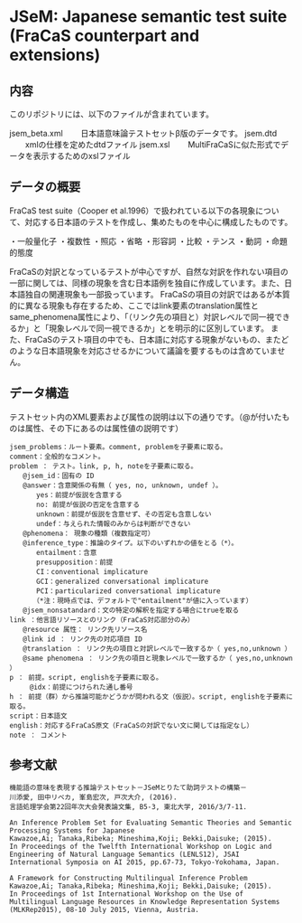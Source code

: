 # JSeM: Japanese semantic test suite (FraCaS counterpart and extensions)

## 内容

このリポジトリには、以下のファイルが含まれています。

jsem_beta.xml
　　日本語意味論テストセットβ版のデータです。
jsem.dtd
　　xmlの仕様を定めたdtdファイル
jsem.xsl
　　MultiFraCaSに似た形式でデータを表示するためのxslファイル


## データの概要

FraCaS test suite（Cooper et al.1996）で扱われている以下の各現象について、対応する日本語のテストを作成し、集めたものを中心に構成したものです。

・一般量化子
・複数性
・照応
・省略
・形容詞
・比較
・テンス
・動詞
・命題的態度

FraCaSの対訳となっているテストが中心ですが、自然な対訳を作れない項目の一部に関しては、同様の現象を含む日本語例を独自に作成しています。また、日本語独自の関連現象も一部扱っています。
FraCaSの項目の対訳ではあるが本質的に異なる現象も存在するため、ここではlink要素のtranslation属性とsame_phenomena属性により、「（リンク先の項目と）対訳レベルで同一視できるか」と「現象レベルで同一視できるか」とを明示的に区別しています。
また、FraCaSのテスト項目の中でも、日本語に対応する現象がないもの、またどのような日本語現象を対応させるかについて議論を要するものは含めていません。

## データ構造

テストセット内のXML要素および属性の説明は以下の通りです。（@が付いたものは属性、その下にあるのは属性値の説明です）

```
jsem_problems：ルート要素。comment, problemを子要素に取る。
comment：全般的なコメント。
problem ： テスト。link, p, h, noteを子要素に取る。
　　@jsem_id：固有の ID
　　@answer：含意関係の有無（ yes, no, unknown, undef ）。
　　　　yes：前提が仮説を含意する
　　　　no: 前提が仮説の否定を含意する
　　　　unknown：前提が仮説を含意せず、その否定も含意しない
　　　　undef：与えられた情報のみからは判断ができない
　　@phenomena： 現象の種類（複数指定可）
　　@inference_type：推論のタイプ。以下のいずれかの値をとる（*）。
　　　　entailment：含意
　　　　presupposition：前提
　　　　CI：conventional implicature
　　　　GCI：generalized conversational implicature
　　　　PCI：particularized conversational implicature
　　　　（*注：現時点では、デフォルトで"entailment"が値に入っています）
　　@jsem_nonsatandard：文の特定の解釈を指定する場合にtrueを取る
link ：他言語リソースとのリンク（FraCaS対応部分のみ）
　　@resource 属性： リンク先リソース名
　　@link id ： リンク先の対応項目 ID
　　@translation ： リンク先の項目と対訳レベルで一致するか（ yes,no,unknown ）
　　@same phenomena ： リンク先の項目と現象レベルで一致するか（ yes,no,unknown ）
p ： 前提。script, englishを子要素に取る。
     @idx：前提につけられた通し番号
h ： 前提（群）から推論可能かどうかが問われる文（仮説）。script, englishを子要素に取る。
script：日本語文
english：対応するFraCaS原文（FraCaSの対訳でない文に関しては指定なし）
note ： コメント
```

## 参考文献

```
機能語の意味を表現する推論テストセット－JSeMとりたて助詞テストの構築－
川添愛, 田中リベカ, 峯島宏次, 戸次大介, (2016).
言語処理学会第22回年次大会発表論文集, B5-3, 東北大学, 2016/3/7-11.
```
```
An Inference Problem Set for Evaluating Semantic Theories and Semantic Processing Systems for Japanese
Kawazoe,Ai; Tanaka,Ribeka; Mineshima,Koji; Bekki,Daisuke; (2015).
In Proceedings of the Twelfth International Workshop on Logic and Engineering of Natural Language Semantics (LENLS12), JSAI International Symposia on AI 2015, pp.67-73, Tokyo-Yokohama, Japan.
```
```
A Framework for Constructing Multilingual Inference Problem
Kawazoe,Ai; Tanaka,Ribeka; Mineshima,Koji; Bekki,Daisuke; (2015).
In Proceedings of 1st International Workshop on the Use of Multilingual Language Resources in Knowledge Representation Systems (MLKRep2015), 08-10 July 2015, Vienna, Austria.
```
